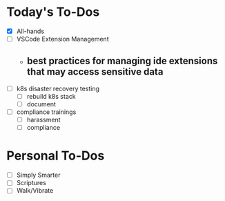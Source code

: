 # Today's To-Dos

- [x] All-hands
- [ ] VSCode Extension Management
  - best practices for managing ide extensions that may access sensitive data
    -
- [ ] k8s disaster recovery testing
  - [ ] rebuild k8s stack
  - [ ] document
- [ ] compliance trainings
  - [ ] harassment
  - [ ] compliance

# Personal To-Dos

- [ ] Simply Smarter
- [ ] Scriptures
- [ ] Walk/Vibrate
